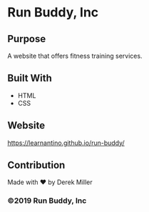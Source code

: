 # Run Buddy, Inc

## Purpose
A website that offers fitness training services.

## Built With
* HTML
* CSS

## Website
https://learnantino.github.io/run-buddy/

## Contribution
Made with ❤ by Derek Miller

### ©2019 Run Buddy, Inc
